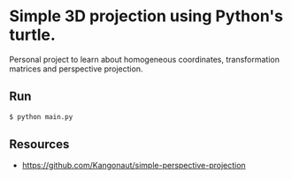 # Simple 3D projection using Python's turtle.

Personal project to learn about homogeneous coordinates, 
transformation matrices and perspective projection.

## Run

```bash
$ python main.py
```

## Resources

 - https://github.com/Kangonaut/simple-perspective-projection
